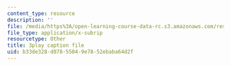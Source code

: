 ```yaml
---
content_type: resource
description: ''
file: /media/https%3A/open-learning-course-data-rc.s3.amazonaws.com/res-6-008-digital-signal-processing-spring-2011/b33de328d07855049e7852ebaba64d2f_SMnPZzlgtXU.vtt
file_type: application/x-subrip
resourcetype: Other
title: 3play caption file
uid: b33de328-d078-5504-9e78-52ebaba64d2f
---
```

